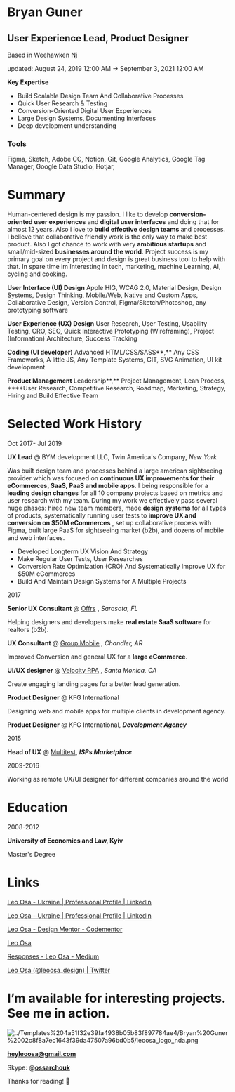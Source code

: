# Bryan Guner

## User Experience Lead, Product Designer

Based in Weehawken Nj

updated: August 24, 2019 12:00 AM → September 3, 2021 12:00 AM

**Key Expertise**

- Build Scalable Design Team And Collaborative Processes
- Quick User Research & Testing
- Conversion-Oriented Digital User Experiences
- Large Design Systems, Documenting Interfaces
- Deep development understanding

### **Tools**

Figma, Sketch, Adobe CC, Notion, Git, Google Analytics, Google Tag Manager, Google Data Studio, Hotjar,

# Summary

Human-centered design is my passion. I like to develop **conversion-oriented user experiences** and **digital** **user interfaces** and doing that for almost 12 years. Also i love to **build effective design teams** and processes. I believe that collaborative friendly work is the only way to make best product. Also I got chance to work with very **ambitious startups** and small/mid-sized **businesses around the world**. Project success is my primary goal on every project and design is great business tool to help with that. In spare time im Interesting in tech, marketing, machine Learning, AI, cycling and cooking.

**User Interface (UI) Design**
Apple HIG, WCAG 2.0, Material Design, Design Systems, Design Thinking, Mobile/Web, Native and Custom Apps, Collaborative Design, Version Control, Figma/Sketch/Photoshop, any prototyping software

**User Experience (UX) Design**
User Research, User Testing, Usability Testing, CRO, SEO, Quick Interactive Prototyping (Wireframing), Project (Information) Architecture, Success Tracking

**Coding (UI developer)**
Advanced HTML/CSS/SASS**,** Any CSS Frameworks, A little JS, Any Template Systems, GIT, SVG Animation, UI kit development

**Product Management**
Leadership**,** Project Management, Lean Process, \*\*\*\*User Research, Competitive Research, Roadmap, Marketing, Strategy, Hiring and Build Effective Team

# Selected Work History

Oct 2017- Jul 2019

**UX Lead** @ BYM development LLC, Twin America's Company, _New York_

Was built design team and processes behind a large american sightseeing provider which was focused on **continuous UX improvements for their eCommerces, SaaS, PaaS and mobile apps**. I being responsible for a **leading design changes** for all 10 company projects based on metrics and user research with my team. During my work we effectively pass several huge phases: hired new team members, made **design systems** for all types of products, systematically running user tests to **improve UX and conversion on $50M eCommerces** , set up collaborative process with Figma, built large PaaS for sightseeing market (b2b), and dozens of mobile and web interfaces.

- Developed Longterm UX Vision And Strategy
- Make Regular User Tests, User Researches
- Conversion Rate Optimization (CRO) And Systematically Improve UX for $50M eCommerces
- Build And Maintain Design Systems for A Multiple Projects

2017

**Senior UX Consultant** @ [Offrs](https://www.offrs.com/offrs_ourteam.cfm) , _Sarasota, FL_

Helping designers and developers make **real estate SaaS software** for realtors (b2b).

**UX Consultant** @ [Group Mobile](https://groupmobile.com) , _Chandler, AR_

Improved Conversion and general UX for a **large eCommerce**.

**UI/UX designer** @ [Velocity RPA](https://velocityrpa.com) , _Santa Monica, CA_

Create engaging landing pages for a better lead generation.

**Product Designer** @ KFG International

Designing web and mobile apps for multiple clients in development agency.

**Product Designer** @ KFG International, **_Development Agency_**

2015

**Head of UX** @ [Multitest](https://www.multitest.me), **_ISPs Marketplace_**

2009-2016

Working as remote UX/UI designer for different companies around the world

# Education

2008-2012

**University of Economics and Law, Kyiv**

Master's Degree

# Links

[Leo Osa - Ukraine | Professional Profile | LinkedIn](http://www.linkedin.com/in/leoosa)

[Leo Osa - Ukraine | Professional Profile | LinkedIn](http://www.linkedin.com/in/leoosa)

[Leo Osa - Design Mentor - Codementor](https://www.codementor.io/leoosa)

[Leo Osa](https://angel.co/leo-osa)

[Responses - Leo Osa - Medium](https://medium.com/@leo_osa/responses)

[Leo Osa (@leoosa_design) | Twitter](https://twitter.com/leoosa_design)

# I’m available for interesting projects. See me in action.

![../Templates%204a51f32e39fa4938b05b83f897784ae4/Bryan%20Guner%2002c8f8a7ec1643f39da47507a96bd0b5/leoosa_logo_nda.png](../Templates%204a51f32e39fa4938b05b83f897784ae4/Bryan%20Guner%2002c8f8a7ec1643f39da47507a96bd0b5/leoosa_logo_nda.png)

[**heyleoosa@gmail.com**](mailto:heyleoosa@gmail.com)

Skype: @**[ossarchouk](https://join.skype.com/invite/K8prbPr6VKcq)**

Thanks for reading! 👋
